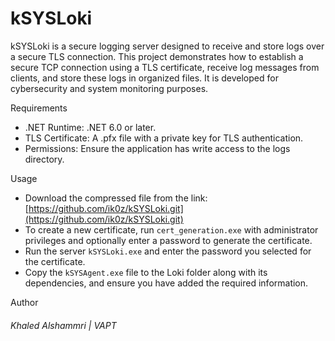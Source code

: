 # kSYSLoki
kSYSLoki is a secure logging server designed to receive and store logs over a secure TLS connection. This project demonstrates how to establish a secure TCP connection using a TLS certificate, receive log messages 
from clients, and store these logs in organized files. It is developed for cybersecurity and system monitoring purposes.


Requirements

* .NET Runtime: .NET 6.0 or later.
* TLS Certificate: A .pfx file with a private key for TLS authentication.
* Permissions: Ensure the application has write access to the logs directory.

Usage 
- Download the compressed file from the link: [https://github.com/ik0z/kSYSLoki.git](https://github.com/ik0z/kSYSLoki.git)
- To create a new certificate, run ```cert_generation.exe``` with administrator privileges and optionally enter a password to generate the certificate.
- Run the server ```kSYSLoki.exe``` and enter the password you selected for the certificate.
- Copy the ```kSYSAgent.exe``` file to the Loki folder along with its dependencies, and ensure you have added the required information.


Author
######   Khaled Alshammri | VAPT 
